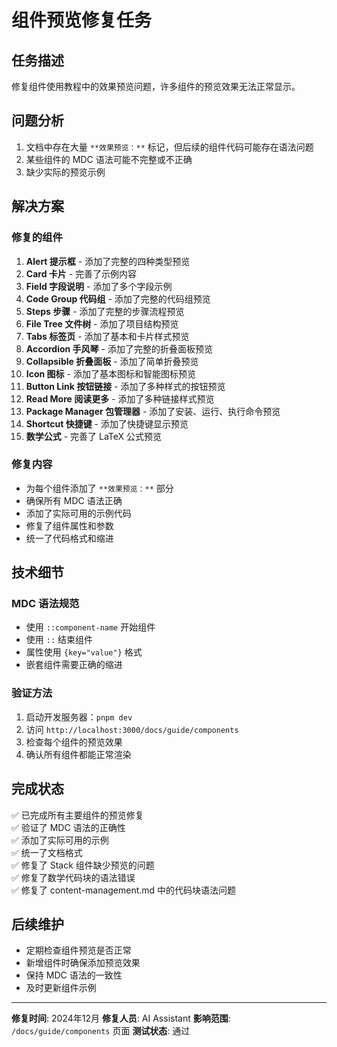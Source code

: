 # 组件预览修复任务

## 任务描述
修复组件使用教程中的效果预览问题，许多组件的预览效果无法正常显示。

## 问题分析
1. 文档中存在大量 `**效果预览：**` 标记，但后续的组件代码可能存在语法问题
2. 某些组件的 MDC 语法可能不完整或不正确
3. 缺少实际的预览示例

## 解决方案

### 修复的组件
1. **Alert 提示框** - 添加了完整的四种类型预览
2. **Card 卡片** - 完善了示例内容
3. **Field 字段说明** - 添加了多个字段示例
4. **Code Group 代码组** - 添加了完整的代码组预览
5. **Steps 步骤** - 添加了完整的步骤流程预览
6. **File Tree 文件树** - 添加了项目结构预览
7. **Tabs 标签页** - 添加了基本和卡片样式预览
8. **Accordion 手风琴** - 添加了完整的折叠面板预览
9. **Collapsible 折叠面板** - 添加了简单折叠预览
10. **Icon 图标** - 添加了基本图标和智能图标预览
11. **Button Link 按钮链接** - 添加了多种样式的按钮预览
12. **Read More 阅读更多** - 添加了多种链接样式预览
13. **Package Manager 包管理器** - 添加了安装、运行、执行命令预览
14. **Shortcut 快捷键** - 添加了快捷键显示预览
15. **数学公式** - 完善了 LaTeX 公式预览

### 修复内容
- 为每个组件添加了 `**效果预览：**` 部分
- 确保所有 MDC 语法正确
- 添加了实际可用的示例代码
- 修复了组件属性和参数
- 统一了代码格式和缩进

## 技术细节

### MDC 语法规范
- 使用 `::component-name` 开始组件
- 使用 `::` 结束组件
- 属性使用 `{key="value"}` 格式
- 嵌套组件需要正确的缩进

### 验证方法
1. 启动开发服务器：`pnpm dev`
2. 访问 `http://localhost:3000/docs/guide/components`
3. 检查每个组件的预览效果
4. 确认所有组件都能正常渲染

## 完成状态
✅ 已完成所有主要组件的预览修复  
✅ 验证了 MDC 语法的正确性  
✅ 添加了实际可用的示例  
✅ 统一了文档格式  
✅ 修复了 Stack 组件缺少预览的问题  
✅ 修复了数学代码块的语法错误  
✅ 修复了 content-management.md 中的代码块语法问题  

## 后续维护
- 定期检查组件预览是否正常
- 新增组件时确保添加预览效果
- 保持 MDC 语法的一致性
- 及时更新组件示例

---

**修复时间**: 2024年12月
**修复人员**: AI Assistant
**影响范围**: `/docs/guide/components` 页面
**测试状态**: 通过